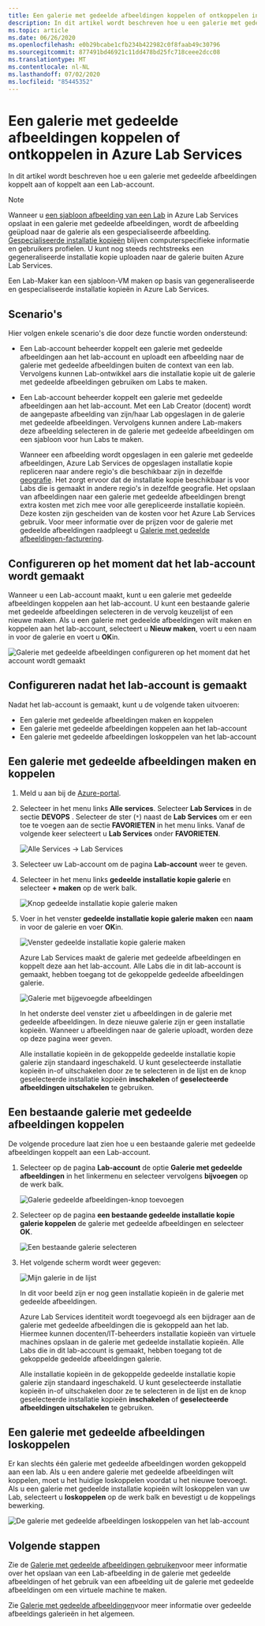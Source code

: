 ```yaml
---
title: Een galerie met gedeelde afbeeldingen koppelen of ontkoppelen in Azure Lab Services | Microsoft Docs
description: In dit artikel wordt beschreven hoe u een galerie met gedeelde afbeeldingen koppelt aan een leslokaal Lab in Azure Lab Services.
ms.topic: article
ms.date: 06/26/2020
ms.openlocfilehash: e0b29bcabe1cfb234b422982c0f8faab49c30796
ms.sourcegitcommit: 877491bd46921c11dd478bd25fc718ceee2dcc08
ms.translationtype: MT
ms.contentlocale: nl-NL
ms.lasthandoff: 07/02/2020
ms.locfileid: "85445352"
---
```

# <a name="attach-or-detach-a-shared-image-gallery-in-azure-lab-services"></a>Een galerie met gedeelde afbeeldingen koppelen of ontkoppelen in Azure Lab Services
In dit artikel wordt beschreven hoe u een galerie met gedeelde afbeeldingen koppelt aan of koppelt aan een Lab-account. 

> [!NOTE]
> Wanneer u [een sjabloon afbeelding van een Lab](how-to-use-shared-image-gallery.md#save-an-image-to-the-shared-image-gallery) in Azure Lab Services opslaat in een galerie met gedeelde afbeeldingen, wordt de afbeelding geüpload naar de galerie als een gespecialiseerde afbeelding. [Gespecialiseerde installatie kopieën](https://docs.microsoft.com/azure/virtual-machines/windows/shared-image-galleries#generalized-and-specialized-images) blijven computerspecifieke informatie en gebruikers profielen. U kunt nog steeds rechtstreeks een gegeneraliseerde installatie kopie uploaden naar de galerie buiten Azure Lab Services. 
>
> Een Lab-Maker kan een sjabloon-VM maken op basis van gegeneraliseerde en gespecialiseerde installatie kopieën in Azure Lab Services. 

## <a name="scenarios"></a>Scenario's
Hier volgen enkele scenario's die door deze functie worden ondersteund: 

- Een Lab-account beheerder koppelt een galerie met gedeelde afbeeldingen aan het lab-account en uploadt een afbeelding naar de galerie met gedeelde afbeeldingen buiten de context van een lab. Vervolgens kunnen Lab-ontwikkel aars die installatie kopie uit de galerie met gedeelde afbeeldingen gebruiken om Labs te maken. 
- Een Lab-account beheerder koppelt een galerie met gedeelde afbeeldingen aan het lab-account. Met een Lab Creator (docent) wordt de aangepaste afbeelding van zijn/haar Lab opgeslagen in de galerie met gedeelde afbeeldingen. Vervolgens kunnen andere Lab-makers deze afbeelding selecteren in de galerie met gedeelde afbeeldingen om een sjabloon voor hun Labs te maken. 

    Wanneer een afbeelding wordt opgeslagen in een galerie met gedeelde afbeeldingen, Azure Lab Services de opgeslagen installatie kopie repliceren naar andere regio's die beschikbaar zijn in dezelfde [geografie](https://azure.microsoft.com/global-infrastructure/geographies/). Het zorgt ervoor dat de installatie kopie beschikbaar is voor Labs die is gemaakt in andere regio's in dezelfde geografie. Het opslaan van afbeeldingen naar een galerie met gedeelde afbeeldingen brengt extra kosten met zich mee voor alle gerepliceerde installatie kopieën. Deze kosten zijn gescheiden van de kosten voor het Azure Lab Services gebruik. Voor meer informatie over de prijzen voor de galerie met gedeelde afbeeldingen raadpleegt u [Galerie met gedeelde afbeeldingen-facturering](https://docs.microsoft.com/azure/virtual-machines/windows/shared-image-galleries#billing).

## <a name="configure-at-the-time-of-lab-account-creation"></a>Configureren op het moment dat het lab-account wordt gemaakt
Wanneer u een Lab-account maakt, kunt u een galerie met gedeelde afbeeldingen koppelen aan het lab-account. U kunt een bestaande galerie met gedeelde afbeeldingen selecteren in de vervolg keuzelijst of een nieuwe maken. Als u een galerie met gedeelde afbeeldingen wilt maken en koppelen aan het lab-account, selecteert u **Nieuw maken**, voert u een naam in voor de galerie en voert u **OK**in. 

![Galerie met gedeelde afbeeldingen configureren op het moment dat het account wordt gemaakt](./media/how-to-use-shared-image-gallery/new-lab-account.png)

## <a name="configure-after-the-lab-account-is-created"></a>Configureren nadat het lab-account is gemaakt
Nadat het lab-account is gemaakt, kunt u de volgende taken uitvoeren:

- Een galerie met gedeelde afbeeldingen maken en koppelen
- Een galerie met gedeelde afbeeldingen koppelen aan het lab-account
- Een galerie met gedeelde afbeeldingen loskoppelen van het lab-account

## <a name="create-and-attach-a-shared-image-gallery"></a>Een galerie met gedeelde afbeeldingen maken en koppelen
1. Meld u aan bij de [Azure-portal](https://portal.azure.com).
2. Selecteer in het menu links **Alle services**. Selecteer **Lab Services** in de sectie **DEVOPS** . Selecteer de ster (`*`) naast de **Lab Services** om er een toe te voegen aan de sectie **FAVORIETEN** in het menu links. Vanaf de volgende keer selecteert u **Lab Services** onder **FAVORIETEN**.

    ![Alle Services -> Lab Services](./media/tutorial-setup-lab-account/select-lab-accounts-service.png)
3. Selecteer uw Lab-account om de pagina **Lab-account** weer te geven. 
4. Selecteer in het menu links **gedeelde installatie kopie galerie** en selecteer **+ maken** op de werk balk.  

    ![Knop gedeelde installatie kopie galerie maken](./media/how-to-use-shared-image-gallery/new-shared-image-gallery-button.png)
5. Voer in het venster **gedeelde installatie kopie galerie maken** een **naam** in voor de galerie en voer **OK**in. 

    ![Venster gedeelde installatie kopie galerie maken](./media/how-to-use-shared-image-gallery/create-shared-image-gallery-window.png)

    Azure Lab Services maakt de galerie met gedeelde afbeeldingen en koppelt deze aan het lab-account. Alle Labs die in dit lab-account is gemaakt, hebben toegang tot de gekoppelde gedeelde afbeeldingen galerie. 

    ![Galerie met bijgevoegde afbeeldingen](./media/how-to-use-shared-image-gallery/image-gallery-in-list.png)

    In het onderste deel venster ziet u afbeeldingen in de galerie met gedeelde afbeeldingen. In deze nieuwe galerie zijn er geen installatie kopieën. Wanneer u afbeeldingen naar de galerie uploadt, worden deze op deze pagina weer geven.     

    Alle installatie kopieën in de gekoppelde gedeelde installatie kopie galerie zijn standaard ingeschakeld. U kunt geselecteerde installatie kopieën in-of uitschakelen door ze te selecteren in de lijst en de knop geselecteerde installatie kopieën **inschakelen** of **geselecteerde afbeeldingen uitschakelen** te gebruiken.

## <a name="attach-an-existing-shared-image-gallery"></a>Een bestaande galerie met gedeelde afbeeldingen koppelen
De volgende procedure laat zien hoe u een bestaande galerie met gedeelde afbeeldingen koppelt aan een Lab-account. 

1. Selecteer op de pagina **Lab-account** de optie **Galerie met gedeelde afbeeldingen** in het linkermenu en selecteer vervolgens **bijvoegen** op de werk balk. 

    ![Galerie gedeelde afbeeldingen-knop toevoegen](./media/how-to-use-shared-image-gallery/sig-attach-button.png)
5. Selecteer op de pagina **een bestaande gedeelde installatie kopie galerie koppelen** de galerie met gedeelde afbeeldingen en selecteer **OK**.

    ![Een bestaande galerie selecteren](./media/how-to-use-shared-image-gallery/select-image-gallery.png)
6. Het volgende scherm wordt weer gegeven: 

    ![Mijn galerie in de lijst](./media/how-to-use-shared-image-gallery/my-gallery-in-list.png)
    
    In dit voor beeld zijn er nog geen installatie kopieën in de galerie met gedeelde afbeeldingen.

    Azure Lab Services identiteit wordt toegevoegd als een bijdrager aan de galerie met gedeelde afbeeldingen die is gekoppeld aan het lab. Hiermee kunnen docenten/IT-beheerders installatie kopieën van virtuele machines opslaan in de galerie met gedeelde installatie kopieën. Alle Labs die in dit lab-account is gemaakt, hebben toegang tot de gekoppelde gedeelde afbeeldingen galerie. 

    Alle installatie kopieën in de gekoppelde gedeelde installatie kopie galerie zijn standaard ingeschakeld. U kunt geselecteerde installatie kopieën in-of uitschakelen door ze te selecteren in de lijst en de knop geselecteerde installatie kopieën **inschakelen** of **geselecteerde afbeeldingen uitschakelen** te gebruiken. 

## <a name="detach-a-shared-image-gallery"></a>Een galerie met gedeelde afbeeldingen loskoppelen
Er kan slechts één galerie met gedeelde afbeeldingen worden gekoppeld aan een lab. Als u een andere galerie met gedeelde afbeeldingen wilt koppelen, moet u het huidige loskoppelen voordat u het nieuwe toevoegt. Als u een galerie met gedeelde installatie kopieën wilt loskoppelen van uw Lab, selecteert u **loskoppelen** op de werk balk en bevestigt u de koppelings bewerking. 

![De galerie met gedeelde afbeeldingen loskoppelen van het lab-account](./media/how-to-use-shared-image-gallery/detach.png)

## <a name="next-steps"></a>Volgende stappen
Zie de [Galerie met gedeelde afbeeldingen gebruiken](how-to-use-shared-image-gallery.md)voor meer informatie over het opslaan van een Lab-afbeelding in de galerie met gedeelde afbeeldingen of het gebruik van een afbeelding uit de galerie met gedeelde afbeeldingen om een virtuele machine te maken.

Zie [Galerie met gedeelde afbeeldingen](https://docs.microsoft.com/azure/virtual-machines/windows/shared-image-galleries)voor meer informatie over gedeelde afbeeldings galerieën in het algemeen.
